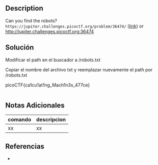 ## Description

Can you find the robots? `https://jupiter.challenges.picoctf.org/problem/36474/` ([link](https://jupiter.challenges.picoctf.org/problem/36474/)) or http://jupiter.challenges.picoctf.org:36474

## Solución

Modificar el path en el buscador a /robots.txt

Copiar el nombre del archivo txt y reemplazar nuevamente el path por /robots.txt

picoCTF{ca1cu1at1ng_Mach1n3s_477ce}

```bash
```

## Notas Adicionales
|comando|descripcion|
|---|---|
|xx|xx|

## Referencias
- []()
